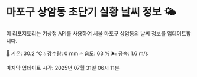 
# 마포구 상암동 초단기 실황 날씨 정보 🌤️

이 리포지토리는 기상청 API를 사용하여 서울 마포구 상암동의 날씨 정보를 업데이트합니다. 

🌡️ 기온: 30.2 ℃
💧 강수량: 0 mm
💦 습도: 63 %
🌬️ 풍속: 1.6 m/s

마지막 업데이트 시각: 2025년 07월 31일 06시 11분    

